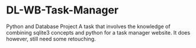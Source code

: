 # DL-WB-Task-Manager
Python and Database Project
A task that involves the knowledge of combining sqlite3 concepts and python for a task manager website. It does however, still need some retouching.
